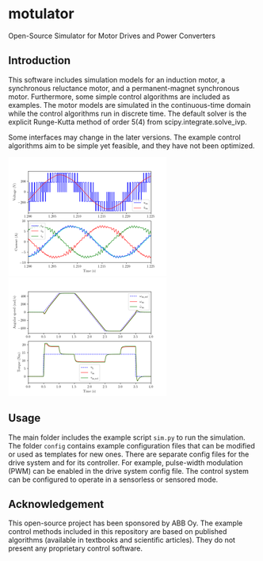 # motulator
Open-Source Simulator for Motor Drives and Power Converters

Introduction
------------
This software includes simulation models for an induction motor, a synchronous reluctance motor, and a permanent-magnet synchronous motor. Furthermore, some simple control algorithms are included as examples. The motor models are simulated in the continuous-time domain while the control algorithms run in discrete time. The default solver is the explicit Runge-Kutta method of order 5(4) from scipy.integrate.solve_ivp.

Some interfaces may change in the later versions. The example control algorithms aim to be simple yet feasible, and they have not been optimized.

<img src="pwm.png" alt="PWM waveforms" width="320"/><img src="pmsm.png" alt="Speed and torque waveforms" width="320"/>

Usage
-----
The main folder includes the example script `sim.py` to run the simulation. The folder `config` contains example configuration files that can be modified or used as templates for new ones. There are separate config files for the drive system and for its controller. For example, pulse-width modulation (PWM) can be enabled in the drive system config file. The control system can be configured to operate in a sensorless or sensored mode. 

Acknowledgement
---------------
This open-source project has been sponsored by ABB Oy. The example control methods included in this repository are based on published algorithms (available in textbooks and scientific articles). They do not present any proprietary control software.
